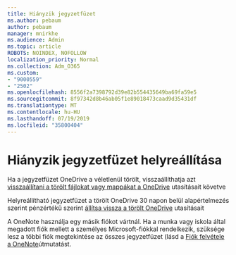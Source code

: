 ```yaml
---
title: Hiányzik jegyzetfüzet
ms.author: pebaum
author: pebaum
manager: mnirkhe
ms.audience: Admin
ms.topic: article
ROBOTS: NOINDEX, NOFOLLOW
localization_priority: Normal
ms.collection: Adm_O365
ms.custom:
- "9000559"
- "2502"
ms.openlocfilehash: 8556f2a7398792d39e82b554435649ba69fa59e5
ms.sourcegitcommit: 8f97342d8b46ab05f1e89018473caad9d35431df
ms.translationtype: MT
ms.contentlocale: hu-HU
ms.lasthandoff: 07/19/2019
ms.locfileid: "35800404"
---
```

# <a name="recover-missing-notebook"></a>Hiányzik jegyzetfüzet helyreállítása

Ha a jegyzetfüzet OneDrive a véletlenül törölt, visszaállíthatja azt [visszaállítani a törölt fájlokat vagy mappákat a OneDrive](https://support.office.com/article/949ada80-0026-4db3-a953-c99083e6a84f) utasításait követve

Helyreállítható jegyzetfüzet a törölt OneDrive 30 napon belül alapértelmezés szerint pénzértékű szerint [állítsa vissza a törölt OneDrive](https://docs.microsoft.com/onedrive/restore-deleted-onedrive) utasításait

A OneNote használja egy másik fiókot vártnál. Ha a munka vagy iskola által megadott fiók mellett a személyes Microsoft-fiókkal rendelkezik, szüksége lesz a többi fiók megtekintése az összes jegyzetfüzet (lásd a [Fiók felvétele a OneNote](https://support.office.com/article/5afff855-54ee-47e4-a773-db048d4ac299)útmutatást.